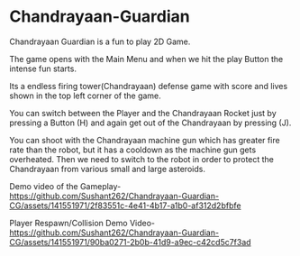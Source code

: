 # Chandrayaan-Guardian

Chandrayaan Guardian is a fun to play 2D Game.

The game opens with the Main Menu and when we hit the play Button the intense fun starts.

Its a endless firing tower(Chandrayaan) defense game with score and lives shown in the top left corner of the game.

You can  switch between the Player and the Chandrayaan Rocket just by pressing a Button (H) and again get out of the Chandrayaan by pressing (J).

You can shoot with the Chandrayaan machine gun which has greater fire rate than the robot, but it has a cooldown as the machine gun gets overheated.
Then we need to switch to the robot in order to protect the Chandrayaan from various small and large asteroids.

Demo video of the Gameplay- https://github.com/Sushant262/Chandrayaan-Guardian-CG/assets/141551971/2f83551c-4e41-4b17-a1b0-af312d2bfbfe

Player Respawn/Collision Demo Video- https://github.com/Sushant262/Chandrayaan-Guardian-CG/assets/141551971/90ba0271-2b0b-41d9-a9ec-c42cd5c7f3ad


 
